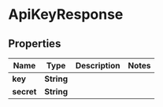 
# ApiKeyResponse

## Properties
Name | Type | Description | Notes
------------ | ------------- | ------------- | -------------
**key** | **String** |  | 
**secret** | **String** |  | 



